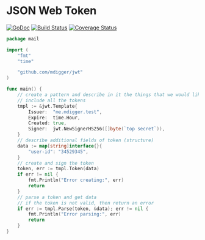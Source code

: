 # JSON Web Token

[![GoDoc](https://godoc.org/github.com/mdigger/jwt?status.svg)](https://godoc.org/github.com/mdigger/jwt)
[![Build Status](https://travis-ci.org/mdigger/jwt.svg?branch=master)](https://travis-ci.org/mdigger/jwt)
[![Coverage Status](https://coveralls.io/repos/github/mdigger/jwt/badge.svg?branch=master)](https://coveralls.io/github/mdigger/jwt?branch=master)

```go
package mail

import (
	"fmt"
	"time"

	"github.com/mdigger/jwt"
)

func main() {
	// create a pattern and describe in it the things that we would like to
	// include all the tokens
	tmpl := &jwt.Template{
		Issuer:  "me.mdigger.test",
		Expire:  time.Hour,
		Created: true,
		Signer:  jwt.NewSignerHS256([]byte(`top secret`)),
	}
	// describe additional fields of token (structure)
	data := map[string]interface{}{
		"user-id": "34529345",
	}
	// create and sign the token
	token, err := tmpl.Token(data)
	if err != nil {
		fmt.Println("Error creating:", err)
		return
	}
	// parse a token and get data
	// if the token is not valid, then return an error
	if err := tmpl.Parse(token, &data); err != nil {
		fmt.Println("Error parsing:", err)
		return
	}
}
```
